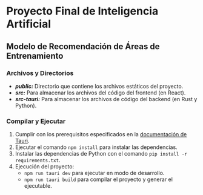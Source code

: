 # Proyecto Final de Inteligencia Artificial

## Modelo de Recomendación de Áreas de Entrenamiento

### Archivos y Directorios

- ***public:*** Directorio que contiene los archivos estáticos del proyecto.
- ***src:*** Para almacenar los archivos del código del frontend (en React).
- ***src-tauri:*** Para almacenar los archivos de código del backend (en Rust y Python).

### Compilar y Ejecutar

1. Cumplir con los prerequisitos especificados en la [documentación de Tauri](https://tauri.app/v1/guides/getting-started/prerequisites).
2. Ejecutar el comando `npm install` para instalar las dependencias.
3. Instalar las dependencias de Python con el comando `pip install -r requirements.txt`.
4. Ejecución del proyecto:
    - `npm run tauri dev` para ejecutar en modo de desarrollo.
    - `npm run tauri build` para compilar el proyecto y generar el ejecutable.
